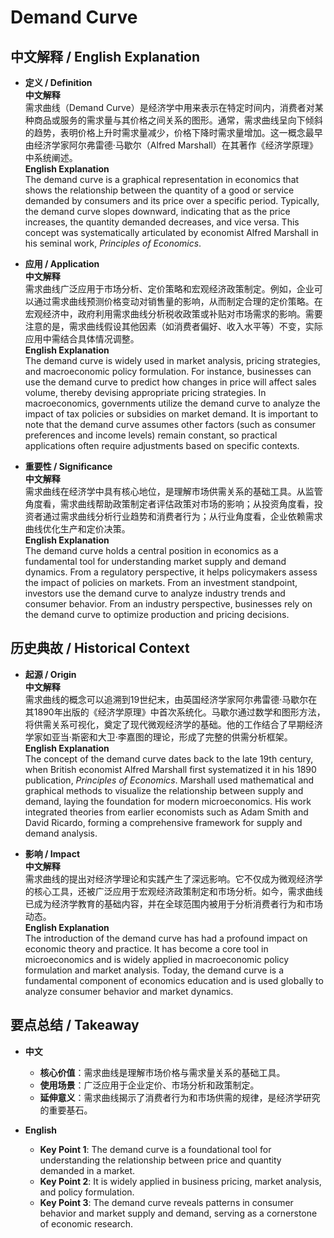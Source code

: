# Demand Curve

## 中文解释 / English Explanation

* **定义 / Definition**  
  **中文解释**  
  需求曲线（Demand Curve）是经济学中用来表示在特定时间内，消费者对某种商品或服务的需求量与其价格之间关系的图形。通常，需求曲线呈向下倾斜的趋势，表明价格上升时需求量减少，价格下降时需求量增加。这一概念最早由经济学家阿尔弗雷德·马歇尔（Alfred Marshall）在其著作《经济学原理》中系统阐述。  
  **English Explanation**  
  The demand curve is a graphical representation in economics that shows the relationship between the quantity of a good or service demanded by consumers and its price over a specific period. Typically, the demand curve slopes downward, indicating that as the price increases, the quantity demanded decreases, and vice versa. This concept was systematically articulated by economist Alfred Marshall in his seminal work, *Principles of Economics*.

* **应用 / Application**  
  **中文解释**  
  需求曲线广泛应用于市场分析、定价策略和宏观经济政策制定。例如，企业可以通过需求曲线预测价格变动对销售量的影响，从而制定合理的定价策略。在宏观经济中，政府利用需求曲线分析税收政策或补贴对市场需求的影响。需要注意的是，需求曲线假设其他因素（如消费者偏好、收入水平等）不变，实际应用中需结合具体情况调整。  
  **English Explanation**  
  The demand curve is widely used in market analysis, pricing strategies, and macroeconomic policy formulation. For instance, businesses can use the demand curve to predict how changes in price will affect sales volume, thereby devising appropriate pricing strategies. In macroeconomics, governments utilize the demand curve to analyze the impact of tax policies or subsidies on market demand. It is important to note that the demand curve assumes other factors (such as consumer preferences and income levels) remain constant, so practical applications often require adjustments based on specific contexts.

* **重要性 / Significance**  
  **中文解释**  
  需求曲线在经济学中具有核心地位，是理解市场供需关系的基础工具。从监管角度看，需求曲线帮助政策制定者评估政策对市场的影响；从投资角度看，投资者通过需求曲线分析行业趋势和消费者行为；从行业角度看，企业依赖需求曲线优化生产和定价决策。  
  **English Explanation**  
  The demand curve holds a central position in economics as a fundamental tool for understanding market supply and demand dynamics. From a regulatory perspective, it helps policymakers assess the impact of policies on markets. From an investment standpoint, investors use the demand curve to analyze industry trends and consumer behavior. From an industry perspective, businesses rely on the demand curve to optimize production and pricing decisions.

## 历史典故 / Historical Context

* **起源 / Origin**  
  **中文解释**  
  需求曲线的概念可以追溯到19世纪末，由英国经济学家阿尔弗雷德·马歇尔在其1890年出版的《经济学原理》中首次系统化。马歇尔通过数学和图形方法，将供需关系可视化，奠定了现代微观经济学的基础。他的工作结合了早期经济学家如亚当·斯密和大卫·李嘉图的理论，形成了完整的供需分析框架。  
  **English Explanation**  
  The concept of the demand curve dates back to the late 19th century, when British economist Alfred Marshall first systematized it in his 1890 publication, *Principles of Economics*. Marshall used mathematical and graphical methods to visualize the relationship between supply and demand, laying the foundation for modern microeconomics. His work integrated theories from earlier economists such as Adam Smith and David Ricardo, forming a comprehensive framework for supply and demand analysis.

* **影响 / Impact**  
  **中文解释**  
  需求曲线的提出对经济学理论和实践产生了深远影响。它不仅成为微观经济学的核心工具，还被广泛应用于宏观经济政策制定和市场分析。如今，需求曲线已成为经济学教育的基础内容，并在全球范围内被用于分析消费者行为和市场动态。  
  **English Explanation**  
  The introduction of the demand curve has had a profound impact on economic theory and practice. It has become a core tool in microeconomics and is widely applied in macroeconomic policy formulation and market analysis. Today, the demand curve is a fundamental component of economics education and is used globally to analyze consumer behavior and market dynamics.

## 要点总结 / Takeaway

* **中文**  
  - **核心价值**：需求曲线是理解市场价格与需求量关系的基础工具。  
  - **使用场景**：广泛应用于企业定价、市场分析和政策制定。  
  - **延伸意义**：需求曲线揭示了消费者行为和市场供需的规律，是经济学研究的重要基石。  

* **English**  
  - **Key Point 1**: The demand curve is a foundational tool for understanding the relationship between price and quantity demanded in a market.  
  - **Key Point 2**: It is widely applied in business pricing, market analysis, and policy formulation.  
  - **Key Point 3**: The demand curve reveals patterns in consumer behavior and market supply and demand, serving as a cornerstone of economic research.